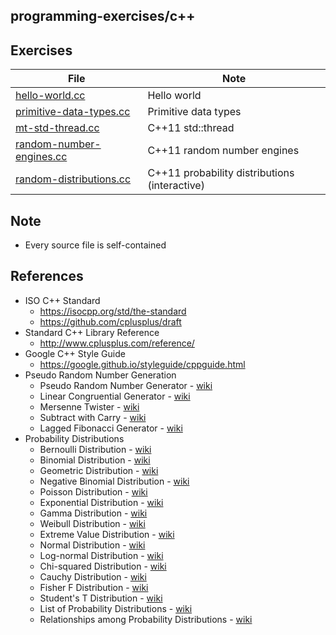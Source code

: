 ## programming-exercises/c++

## Exercises
| File | Note
| --- | ---
| [hello-world.cc](hello-world.cc) | Hello world
| [primitive-data-types.cc](primitive-data-types.cc) | Primitive data types
| [mt-std-thread.cc](mt-std-thread.cc) | C++11 std::thread
| [random-number-engines.cc](random-number-engines.cc) | C++11 random number engines
| [random-distributions.cc](random-distributions.cc) | C++11 probability distributions (interactive)

## Note
* Every source file is self-contained

## References
* ISO C++ Standard
  * https://isocpp.org/std/the-standard
  * https://github.com/cplusplus/draft
* Standard C++ Library Reference
  * http://www.cplusplus.com/reference/
* Google C++ Style Guide
  * https://google.github.io/styleguide/cppguide.html
* Pseudo Random Number Generation
  * Pseudo Random Number Generator - [wiki](https://en.wikipedia.org/wiki/Pseudorandom_number_generator)
  * Linear Congruential Generator - [wiki](https://en.wikipedia.org/wiki/Linear_congruential_generator)
  * Mersenne Twister - [wiki](https://en.wikipedia.org/wiki/Mersenne_Twister)
  * Subtract with Carry - [wiki](https://en.wikipedia.org/wiki/Subtract_with_carry)
  * Lagged Fibonacci Generator - [wiki](https://en.wikipedia.org/wiki/Lagged_Fibonacci_generator)
* Probability Distributions
  * Bernoulli Distribution - [wiki](https://en.wikipedia.org/wiki/Bernoulli_distribution)
  * Binomial Distribution - [wiki](https://en.wikipedia.org/wiki/Binomial_distribution)
  * Geometric Distribution - [wiki](https://en.wikipedia.org/wiki/Geometric_distribution)
  * Negative Binomial Distribution - [wiki](https://en.wikipedia.org/wiki/Negative_binomial_distribution)
  * Poisson Distribution - [wiki](https://en.wikipedia.org/wiki/Poisson_distribution)
  * Exponential Distribution - [wiki](https://en.wikipedia.org/wiki/Exponential_distribution)
  * Gamma Distribution - [wiki](https://en.wikipedia.org/wiki/Gamma_distribution)
  * Weibull Distribution - [wiki](https://en.wikipedia.org/wiki/Weibull_distribution)
  * Extreme Value Distribution - [wiki](https://en.wikipedia.org/wiki/Generalized_extreme_value_distribution)
  * Normal Distribution - [wiki](https://en.wikipedia.org/wiki/Normal_distribution)
  * Log-normal Distribution - [wiki](https://en.wikipedia.org/wiki/Log-normal_distribution)
  * Chi-squared Distribution - [wiki](https://en.wikipedia.org/wiki/Chi-squared_distribution)
  * Cauchy Distribution - [wiki](https://en.wikipedia.org/wiki/Cauchy_distribution)
  * Fisher F Distribution - [wiki](https://en.wikipedia.org/wiki/F-distribution)
  * Student's T Distribution - [wiki](https://en.wikipedia.org/wiki/Student%27s_t-distribution)
  * List of Probability Distributions - [wiki](https://en.wikipedia.org/wiki/List_of_probability_distributions)
  * Relationships among Probability Distributions - [wiki](https://en.wikipedia.org/wiki/Relationships_among_probability_distributions)

